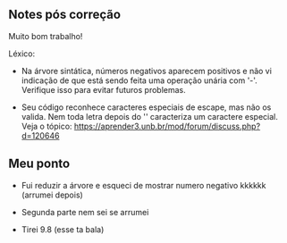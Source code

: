 ## Notes pós correção

Muito bom trabalho!

Léxico:

- Na árvore sintática, números negativos aparecem positivos e não vi indicação de que está sendo feita uma operação unária com '-'. Verifique isso para evitar futuros problemas.

- Seu código reconhece caracteres especiais de escape, mas não os valida. Nem toda letra depois do '\' caracteriza um caractere especial. Veja o tópico: https://aprender3.unb.br/mod/forum/discuss.php?d=120646

## Meu ponto

- Fui reduzir a árvore e esqueci de mostrar numero negativo kkkkkk (arrumei depois)

- Segunda parte nem sei se arrumei

- Tirei 9.8 (esse ta bala)
